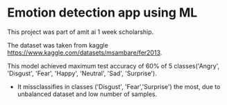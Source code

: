 # Emotion detection app using ML

This project was part of amit ai 1 week scholarship.

The dataset was taken from kaggle https://www.kaggle.com/datasets/msambare/fer2013.

This model achieved maximum test accuracy of 60% of 5 classes('Angry', 'Disgust', 'Fear', 'Happy', 'Neutral', 'Sad', 'Surprise').
- It missclassifies in classes ('Disgust', 'Fear','Surprise') the most, due to 	unbalanced dataset and low number of samples. 

